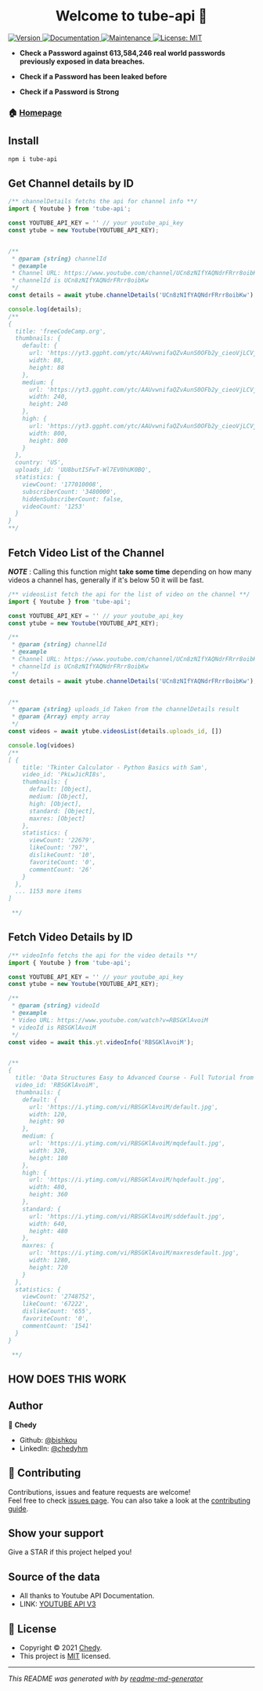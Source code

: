 <h1 align="center">Welcome to tube-api 👋</h1>
<p>
  <a href="https://www.npmjs.com/package/tube-api" target="_blank">
    <img alt="Version" src="https://img.shields.io/npm/v/tube-api.svg">
  </a>
  <a href="https://github.com/bishkou/tube-api#readme" target="_blank">
    <img alt="Documentation" src="https://img.shields.io/badge/documentation-yes-brightgreen.svg" />
  </a>
  <a href="https://github.com/bishkou/tube-api/graphs/commit-activity" target="_blank">
    <img alt="Maintenance" src="https://img.shields.io/badge/Maintained%3F-yes-green.svg" />
  </a>
  <a href="https://github.com/bishkou/tube-api/blob/master/LICENSE" target="_blank">
    <img alt="License: MIT" src="https://img.shields.io/github/license/bishkou/tube-api" />
  </a>
</p>

* **Check a Password against 613,584,246 real world passwords previously exposed in data breaches.**

* **Check if a Password has been leaked before**
* **Check if a Password is Strong**


### 🏠 [Homepage](https://github.com/bishkou/tube-api)

## Install

```sh
npm i tube-api
```

## Get Channel details by ID

```ts
/** channelDetails fetchs the api for channel info **/
import { Youtube } from 'tube-api';

const YOUTUBE_API_KEY = '' // your youtube_api_key
const ytube = new Youtube(YOUTUBE_API_KEY);


/**
 * @param {string} channelId 
 * @example
 * Channel URL: https://www.youtube.com/channel/UCn8zNIfYAQNdrFRrr8oibKw
 * channelId is UCn8zNIfYAQNdrFRrr8oibKw 
 */
const details = await ytube.channelDetails('UCn8zNIfYAQNdrFRrr8oibKw')

console.log(details);
/**
{
  title: 'freeCodeCamp.org',
  thumbnails: {
    default: {
      url: 'https://yt3.ggpht.com/ytc/AAUvwnifaQZvAunS0OFb2y_cieoVjLCVjqQW8Exf3BC1gg=s88-c-k-c0x00ffffff-no-rj',
      width: 88,
      height: 88
    },
    medium: {
      url: 'https://yt3.ggpht.com/ytc/AAUvwnifaQZvAunS0OFb2y_cieoVjLCVjqQW8Exf3BC1gg=s240-c-k-c0x00ffffff-no-rj',
      width: 240,
      height: 240
    },
    high: {
      url: 'https://yt3.ggpht.com/ytc/AAUvwnifaQZvAunS0OFb2y_cieoVjLCVjqQW8Exf3BC1gg=s800-c-k-c0x00ffffff-no-rj',
      width: 800,
      height: 800
    }
  },
  country: 'US',
  uploads_id: 'UU8butISFwT-Wl7EV0hUK0BQ',
  statistics: {
    viewCount: '177010008',
    subscriberCount: '3480000',
    hiddenSubscriberCount: false,
    videoCount: '1253'
  }
}
**/

```

## Fetch Video List of the Channel
***NOTE*** :
Calling this function might **take some time** depending on how many videos a channel has,
generally if it's below 50 it will be fast.

```ts
/** videosList fetch the api for the list of video on the channel **/
import { Youtube } from 'tube-api';

const YOUTUBE_API_KEY = '' // your youtube_api_key
const ytube = new Youtube(YOUTUBE_API_KEY);

/**
 * @param {string} channelId 
 * @example
 * Channel URL: https://www.youtube.com/channel/UCn8zNIfYAQNdrFRrr8oibKw
 * channelId is UCn8zNIfYAQNdrFRrr8oibKw 
 */
const details = await ytube.channelDetails('UCn8zNIfYAQNdrFRrr8oibKw');


/**
 * @param {string} uploads_id Taken from the channelDetails result
 * @param {Array} empty array
 */
const videos = await ytube.videosList(details.uploads_id, [])

console.log(vidoes)
/**
[ {
    title: 'Tkinter Calculator - Python Basics with Sam',
    video_id: 'PkLwJicRI8s',
    thumbnails: {
      default: [Object],
      medium: [Object],
      high: [Object],
      standard: [Object],
      maxres: [Object]
    },
    statistics: {
      viewCount: '22679',
      likeCount: '797',
      dislikeCount: '10',
      favoriteCount: '0',
      commentCount: '26'
    }
  },
  ... 1153 more items
]

 **/

```

## Fetch Video Details by ID

```ts
/** videoInfo fetchs the api for the video details **/
import { Youtube } from 'tube-api';

const YOUTUBE_API_KEY = '' // your youtube_api_key
const ytube = new Youtube(YOUTUBE_API_KEY);

/**
 * @param {string} videoId
 * @example
 * Video URL: https://www.youtube.com/watch?v=RBSGKlAvoiM
 * videoId is RBSGKlAvoiM 
 */
const video = await this.yt.videoInfo('RBSGKlAvoiM');


/**
{
  title: 'Data Structures Easy to Advanced Course - Full Tutorial from a Google Engineer',
  video_id: 'RBSGKlAvoiM',
  thumbnails: {
    default: {
      url: 'https://i.ytimg.com/vi/RBSGKlAvoiM/default.jpg',
      width: 120,
      height: 90
    },
    medium: {
      url: 'https://i.ytimg.com/vi/RBSGKlAvoiM/mqdefault.jpg',
      width: 320,
      height: 180
    },
    high: {
      url: 'https://i.ytimg.com/vi/RBSGKlAvoiM/hqdefault.jpg',
      width: 480,
      height: 360
    },
    standard: {
      url: 'https://i.ytimg.com/vi/RBSGKlAvoiM/sddefault.jpg',
      width: 640,
      height: 480
    },
    maxres: {
      url: 'https://i.ytimg.com/vi/RBSGKlAvoiM/maxresdefault.jpg',
      width: 1280,
      height: 720
    }
  },
  statistics: {
    viewCount: '2748752',
    likeCount: '67222',
    dislikeCount: '655',
    favoriteCount: '0',
    commentCount: '1541'
  }
}

 **/

```

## HOW DOES THIS WORK


## Author

👤 **Chedy**

* Github: [@bishkou](https://github.com/bishkou)
* LinkedIn: [@chedyhm](https://linkedin.com/in/chedyhm)

## 🤝 Contributing

Contributions, issues and feature requests are welcome!<br />Feel free to check [issues page](https://github.com/bishkou/password-checker/issues). You can also take a look at the [contributing guide](https://github.com/bishkou/password-checker/blob/master/CONTRIBUTING.md).

## Show your support

Give a STAR if this project helped you!

## Source of the data

* All thanks to Youtube API Documentation.
* LINK: [YOUTUBE API V3](https://developers.google.com/youtube/v3)


## 📝 License

* Copyright © 2021 [Chedy](https://github.com/bishkou).
* This project is [MIT](https://github.com/bishkou/tube_api/blob/master/LICENSE) licensed.

***
_This README was generated with by [readme-md-generator](https://github.com/kefranabg/readme-md-generator)_
